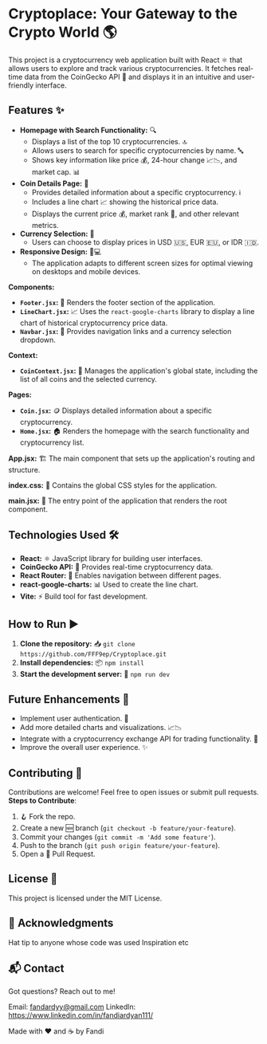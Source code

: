 # Cryptoplace:  Your Gateway to the Crypto World 🌎

This project is a cryptocurrency web application built with React ⚛️ that allows users to explore and track various cryptocurrencies. It fetches real-time data from the CoinGecko API 🦎 and displays it in an intuitive and user-friendly interface.

## Features ✨

* **Homepage with Search Functionality:** 🔍 
    * Displays a list of the top 10 cryptocurrencies. 🔝
    * Allows users to search for specific cryptocurrencies by name. 🔤
    * Shows key information like price 💰, 24-hour change 📈📉, and market cap. 📊
* **Coin Details Page:** 🔎
    * Provides detailed information about a specific cryptocurrency. ℹ️
    * Includes a line chart 📈 showing the historical price data.
    * Displays the current price 💰, market rank 🥇, and other relevant metrics.
* **Currency Selection:** 💱
    * Users can choose to display prices in USD 🇺🇸, EUR 🇪🇺, or IDR 🇮🇩.
* **Responsive Design:** 📱💻
    * The application adapts to different screen sizes for optimal viewing on desktops and mobile devices.

**Components:**

* **`Footer.jsx`:** 🦶 Renders the footer section of the application.
* **`LineChart.jsx`:** 📈 Uses the `react-google-charts` library to display a line chart of historical cryptocurrency price data.
* **`Navbar.jsx`:** 🧭 Provides navigation links and a currency selection dropdown.

**Context:**

* **`CoinContext.jsx`:** 🧠 Manages the application's global state, including the list of all coins and the selected currency.

**Pages:**

* **`Coin.jsx`:** 🪙 Displays detailed information about a specific cryptocurrency.
* **`Home.jsx`:** 🏠 Renders the homepage with the search functionality and cryptocurrency list.

**App.jsx:** 🏗️ The main component that sets up the application's routing and structure.

**index.css:** 🎨 Contains the global CSS styles for the application.

**main.jsx:** 🚀 The entry point of the application that renders the root component.


## Technologies Used 🛠️

* **React:** ⚛️ JavaScript library for building user interfaces.
* **CoinGecko API:** 🦎 Provides real-time cryptocurrency data.
* **React Router:** 🔀 Enables navigation between different pages.
* **react-google-charts:** 📊 Used to create the line chart.
* **Vite:** ⚡️ Build tool for fast development.


## How to Run ▶️

1. **Clone the repository:** 📥 `git clone https://github.com/FFF9ep/Cryptoplace.git`
2. **Install dependencies:** 📦 `npm install`
3. **Start the development server:** 🚀 `npm run dev`

## Future Enhancements 🔮

* Implement user authentication. 🔐
* Add more detailed charts and visualizations. 📈📉
* Integrate with a cryptocurrency exchange API for trading functionality. 🔄
* Improve the overall user experience. ✨

## Contributing 🤝

Contributions are welcome! Feel free to open issues or submit pull requests.
**Steps to Contribute**:
1. 🪝 Fork the repo.
2. Create a new 🆕 branch (`git checkout -b feature/your-feature`).
3. Commit your changes (`git commit -m 'Add some feature'`).
4. Push to the branch (`git push origin feature/your-feature`).
5. Open a 📝 Pull Request.

## License 📜

This project is licensed under the MIT License.

## 🙏 Acknowledgments
Hat tip to anyone whose code was used
Inspiration
etc

## 📬 Contact
Got questions? Reach out to me!

Email: fandardyy@gmail.com
Linkedln: https://www.linkedin.com/in/fandiardyan111/


Made with ❤️ and ☕ by Fandi